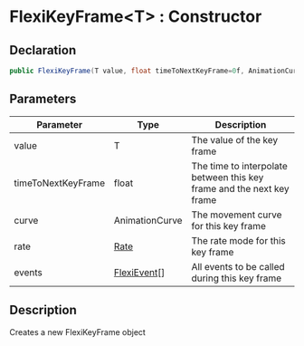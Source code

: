 # FlexiKeyFrame\<T> : Constructor
## Declaration
```cs
public FlexiKeyFrame(T value, float timeToNextKeyFrame=0f, AnimationCurve curve=null, Rate rate=Rate.time, FlexiEvent[] events=null)
```

## Parameters
| Parameter | Type | Description |
| - | - | - |
| value | T | The value of the key frame |
| timeToNextKeyFrame | float | The time to interpolate between this key frame and the next key frame |
| curve | AnimationCurve | The movement curve for this key frame |
| rate | [Rate](../Flexi/Rate.md) | The rate mode for this key frame |
| events | [FlexiEvent](../FlexiEvent/FlexiEvent.md)[] | All events to be called during this key frame |

## Description
Creates a new FlexiKeyFrame object
